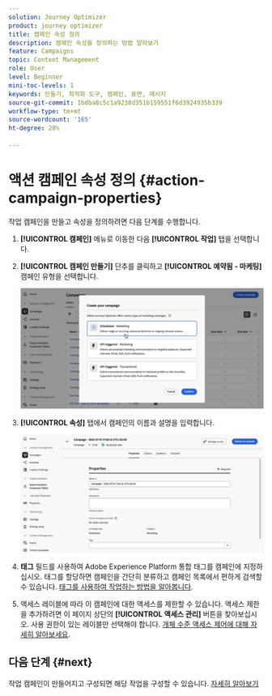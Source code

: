 ```yaml
---
solution: Journey Optimizer
product: journey optimizer
title: 캠페인 속성 정의
description: 캠페인 속성을 정의하는 방법 알아보기
feature: Campaigns
topic: Content Management
role: User
level: Beginner
mini-toc-levels: 1
keywords: 만들기, 최적화 도구, 캠페인, 표면, 메시지
source-git-commit: 1bdba8c5c1a9238d351b159551f6d3924935b339
workflow-type: tm+mt
source-wordcount: '165'
ht-degree: 28%

---
```



# 액션 캠페인 속성 정의 {#action-campaign-properties}

작업 캠페인을 만들고 속성을 정의하려면 다음 단계를 수행합니다.

1. **[!UICONTROL 캠페인]** 메뉴로 이동한 다음 **[!UICONTROL 작업]** 탭을 선택합니다.

1. **[!UICONTROL 캠페인 만들기]** 단추를 클릭하고 **[!UICONTROL 예약됨 - 마케팅]** 캠페인 유형을 선택합니다.

   ![](assets/create-campaign-modal.png)

1. **[!UICONTROL 속성]** 탭에서 캠페인의 이름과 설명을 입력합니다.

   ![](assets/create-campaign-properties.png)

1. **태그** 필드를 사용하여 Adobe Experience Platform 통합 태그를 캠페인에 지정하십시오. 태그를 할당하면 캠페인을 간단히 분류하고 캠페인 목록에서 편하게 검색할 수 있습니다. [태그를 사용하여 작업하는 방법을 알아봅니다](../start/search-filter-categorize.md#tags).

1. 액세스 레이블에 따라 이 캠페인에 대한 액세스를 제한할 수 있습니다. 액세스 제한을 추가하려면 이 페이지 상단의 **[!UICONTROL 액세스 관리]** 버튼을 찾아보십시오. 사용 권한이 있는 레이블만 선택해야 합니다. [개체 수준 액세스 제어에 대해 자세히 알아보세요](../administration/object-based-access.md).

## 다음 단계 {#next}

작업 캠페인이 만들어지고 구성되면 해당 작업을 구성할 수 있습니다. [자세히 알아보기](campaign-action.md)
